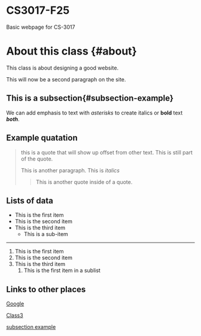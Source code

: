# CS3017-F25
Basic webpage for CS-3017

# About this class {#about}
This class is about designing a good website. 

This will now be a second paragraph on the site.  

## This is a subsection{#subsection-example}
We can add emphasis to text with *asterisks* to create italics or **bold** text ***both***. 

## Example quatation
> this is a quote that will show up offset from other text.
> This is still part of the quote.
>
> This is another paragraph.  This is *italics*
>
> >This is another quote inside of a quote.

## Lists of data 

+ This is the first item
+ This is the second item
+ This is the third item
    +  This is a sub-item

----------------------------

1. This is the first item
1. This is the second item
1. This is the third item
    1. This is the first item in a sublist


## Links to other places
[Google](https://www.google.com/)

[Class3](class3)

[subsection example](#subsectiion-example)



